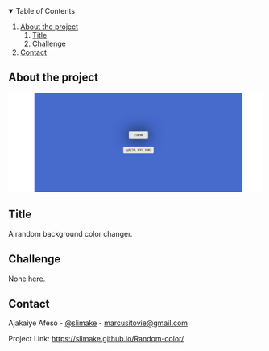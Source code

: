 <!-- TABLE OF CONTENTS -->
<details open="open">
  <summary>Table of Contents</summary>
  <ol>
    <li><a href="#about-the-project">About the project</a>
      <ol>
        <li><a href="#title">Title</a>
        <li><a href="#challenge">Challenge</a>
      </ol>
    </li>
    <li><a href="#contact">Contact</a></li>
  </ol>
</details>



<!-- ABOUT THE PROJECT -->
## About the project

[![Product Name Screen Shot][product-screenshot]](https://slimake.github.io/Random-color/)

## Title
A random background color changer. 

## Challenge
None here.


<!-- CONTACT -->
## Contact

Ajakaiye Afeso - [@slimake](https://twitter.com/slimake) - marcusitovie@gmail.com

Project Link: https://slimake.github.io/Random-color/

<!-- MARKDOWN LINKS & IMAGES -->
<!-- https://www.markdownguide.org/basic-syntax/#reference-style-links -->
[product-screenshot]: image/random-color.png
